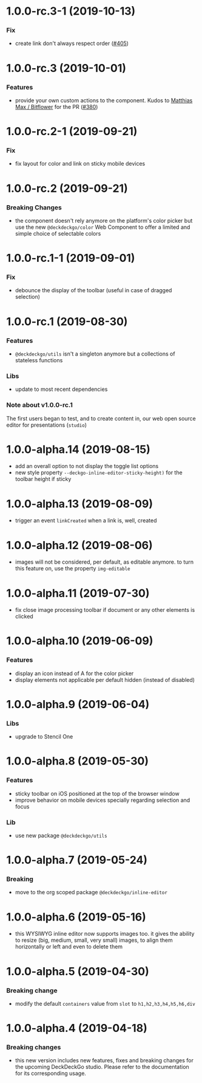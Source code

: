 <a name="1.0.0-rc.3-1"></a>
# 1.0.0-rc.3-1 (2019-10-13)

### Fix

* create link don't always respect order ([#405](https://github.com/deckgo/deckdeckgo/issues/405))

<a name="1.0.0-rc.3"></a>
# 1.0.0-rc.3 (2019-10-01)

### Features

* provide your own custom actions to the component. Kudos to [Matthias Max / Bitflower](https://github.com/bitflower) for the PR ([#380](https://github.com/deckgo/deckdeckgo/pull/380))

<a name="1.0.0-rc.2-1"></a>
# 1.0.0-rc.2-1 (2019-09-21)

### Fix

* fix layout for color and link on sticky mobile devices

<a name="1.0.0-rc.2"></a>
# 1.0.0-rc.2 (2019-09-21)

### Breaking Changes

* the component doesn't rely anymore on the platform's color picker but use the new `@deckdeckgo/color` Web Component to offer a limited and simple choice of selectable colors

<a name="1.0.0-rc.1-1"></a>
# 1.0.0-rc.1-1 (2019-09-01)

### Fix

* debounce the display of the toolbar (useful in case of dragged selection)

<a name="1.0.0-rc.1"></a>
# 1.0.0-rc.1 (2019-08-30)

### Features

* `@deckdeckgo/utils` isn't a singleton anymore but a collections of stateless functions

### Libs

* update to most recent dependencies

### Note about v1.0.0-rc.1

The first users began to test, and to create content in, our web open source editor for presentations (`studio`)

<a name="1.0.0-alpha.14"></a>
# 1.0.0-alpha.14 (2019-08-15)

* add an overall option to not display the toggle list options
* new style property `--deckgo-inline-editor-sticky-height)` for the toolbar height if sticky

<a name="1.0.0-alpha.13"></a>
# 1.0.0-alpha.13 (2019-08-09)

* trigger an event `linkCreated` when a link is, well, created

<a name="1.0.0-alpha.12"></a>
# 1.0.0-alpha.12 (2019-08-06)

* images will not be considered, per default, as editable anymore. to turn this feature on, use the property `img-editable`

<a name="1.0.0-alpha.11"></a>
# 1.0.0-alpha.11 (2019-07-30)

* fix close image processing toolbar if document or any other elements is clicked

<a name="1.0.0-alpha.10"></a>
# 1.0.0-alpha.10 (2019-06-09)

### Features

* display an icon instead of A for the color picker
* display elements not applicable per default hidden (instead of disabled)

<a name="1.0.0-alpha.9"></a>
# 1.0.0-alpha.9 (2019-06-04)

### Libs

* upgrade to Stencil One

<a name="1.0.0-alpha.8"></a>
# 1.0.0-alpha.8 (2019-05-30)

### Features

* sticky toolbar on iOS positioned at the top of the browser window
* improve behavior on mobile devices specially regarding selection and focus

### Lib

* use new package `@deckdeckgo/utils`

<a name="1.0.0-alpha.7"></a>
# 1.0.0-alpha.7 (2019-05-24)

### Breaking

* move to the org scoped package `@deckdeckgo/inline-editor`

<a name="1.0.0-alpha.6"></a>
# 1.0.0-alpha.6 (2019-05-16)

* this WYSIWYG inline editor now supports images too. it gives the ability to resize (big, medium, small, very small) images, to align them horizontally or left and even to delete them

<a name="1.0.0-alpha.5"></a>
# 1.0.0-alpha.5 (2019-04-30)

### Breaking change

* modify the default `containers` value from `slot` to `h1,h2,h3,h4,h5,h6,div`

<a name="1.0.0-alpha.4"></a>
# 1.0.0-alpha.4 (2019-04-18)

### Breaking changes

* this new version includes new features, fixes and breaking changes for the upcoming DeckDeckGo studio. Please refer to the documentation for its corresponding usage.
